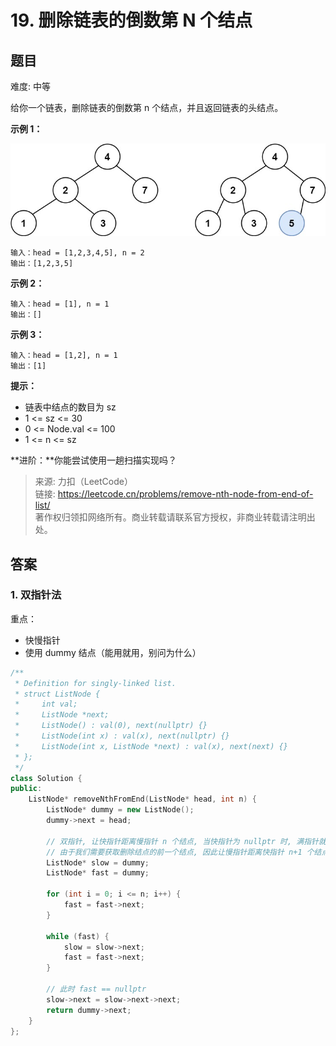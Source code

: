 # 19. 删除链表的倒数第 N 个结点

## 题目

难度: 中等

给你一个链表，删除链表的倒数第 n 个结点，并且返回链表的头结点。

**示例 1：**

![](image/image-20231022191237579.png)

```
输入：head = [1,2,3,4,5], n = 2
输出：[1,2,3,5]

```

**示例 2：**

```
输入：head = [1], n = 1
输出：[]

```

**示例 3：**

```
输入：head = [1,2], n = 1
输出：[1]

```

**提示：**

- 链表中结点的数目为 sz
- 1 <= sz <= 30
- 0 <= Node.val <= 100
- 1 <= n <= sz

**进阶：**你能尝试使用一趟扫描实现吗？

> 来源: 力扣（LeetCode）  
> 链接: <https://leetcode.cn/problems/remove-nth-node-from-end-of-list/>  
> 著作权归领扣网络所有。商业转载请联系官方授权，非商业转载请注明出处。

## 答案

### 1. 双指针法

重点：

- 快慢指针
- 使用 dummy 结点（能用就用，别问为什么）

```c++
/**
 * Definition for singly-linked list.
 * struct ListNode {
 *     int val;
 *     ListNode *next;
 *     ListNode() : val(0), next(nullptr) {}
 *     ListNode(int x) : val(x), next(nullptr) {}
 *     ListNode(int x, ListNode *next) : val(x), next(next) {}
 * };
 */
class Solution {
public:
    ListNode* removeNthFromEnd(ListNode* head, int n) {
        ListNode* dummy = new ListNode();
        dummy->next = head;

        // 双指针, 让快指针距离慢指针 n 个结点, 当快指针为 nullptr 时, 满指针就是我们需要删除的结点
        // 由于我们需要获取删除结点的前一个结点, 因此让慢指针距离快指针 n+1 个结点
        ListNode* slow = dummy;
        ListNode* fast = dummy;

        for (int i = 0; i <= n; i++) {
            fast = fast->next;
        }

        while (fast) {
            slow = slow->next;
            fast = fast->next;
        }

        // 此时 fast == nullptr
        slow->next = slow->next->next;
        return dummy->next;
    }
};
```
